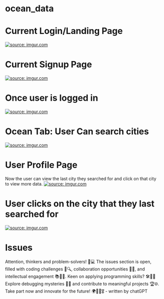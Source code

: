 # ocean_data
# Current Login/Landing Page
<a href="https://imgur.com/dgbOhYK"><img src="https://i.imgur.com/dgbOhYK.png" title="source: imgur.com" /></a>

# Current Signup Page
<a href="https://imgur.com/mZ0J7QI"><img src="https://i.imgur.com/mZ0J7QI.png" title="source: imgur.com" /></a>

# Once user is logged in
<a href="https://imgur.com/Lqj4OMq"><img src="https://i.imgur.com/Lqj4OMq.png" title="source: imgur.com" /></a>

# Ocean Tab: User Can search cities
<a href="https://imgur.com/c9zUosT"><img src="https://i.imgur.com/c9zUosT.png" title="source: imgur.com" /></a>

# User Profile Page
Now the user can view the last city they searched for and click on that city to view more data.
<a href="https://imgur.com/UUwlDAu"><img src="https://i.imgur.com/UUwlDAu.png" title="source: imgur.com" /></a>

# User clicks on the city that they last searched for
<a href="https://imgur.com/CdR5sHP"><img src="https://i.imgur.com/CdR5sHP.png" title="source: imgur.com" /></a>

# Issues
Attention, thinkers and problem-solvers! 🧠💻 The issues section is open, filled with coding challenges 🚀🔍, collaboration opportunities 🤝💼, and intellectual engagement 📚👨‍💻. Keen on applying programming skills? 🛠️👩‍💻 Explore debugging mysteries 🐛💡 and contribute to meaningful projects 🏆🌐. Take part now and innovate for the future! 🌍👩‍🔬🎖️ - written by chatGPT

